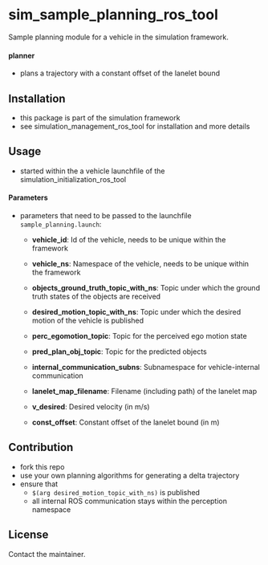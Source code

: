 # sim_sample_planning_ros_tool
Sample planning module for a vehicle in the simulation framework.

#### planner
* plans a trajectory with a constant offset of the lanelet bound

## Installation
* this package is part of the simulation framework
* see simulation_management_ros_tool for installation and more details

## Usage
* started within the a vehicle launchfile of the simulation_initialization_ros_tool

#### Parameters
* parameters that need to be passed to the launchfile `sample_planning.launch`:
  * **vehicle_id**: Id of the vehicle, needs to be unique within the framework
  * **vehicle_ns**: Namespace of the vehicle, needs to be unique within the framework

  * **objects_ground_truth_topic_with_ns**: Topic under which the ground truth states of the objects are received
  * **desired_motion_topic_with_ns**: Topic under which the desired motion of the vehicle is published
  * **perc_egomotion_topic**: Topic for the perceived ego motion state
  * **pred_plan_obj_topic**: Topic for the predicted objects
  * **internal_communication_subns**: Subnamespace for vehicle-internal communication

  * **lanelet_map_filename**: Filename (including path) of the lanelet map
  * **v_desired**: Desired velocity (in m/s)
  * **const_offset**: Constant offset of the lanelet bound (in m)

## Contribution

* fork this repo
* use your own planning algorithms for generating a delta trajectory
* ensure that
  * `$(arg desired_motion_topic_with_ns)` is published
  * all internal ROS communication stays within the perception namespace

## License
Contact the maintainer.
